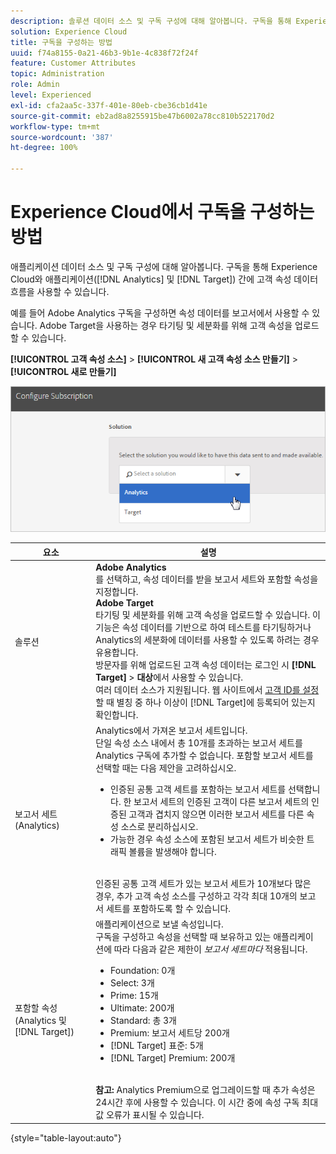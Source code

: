 ```yaml
---
description: 솔루션 데이터 소스 및 구독 구성에 대해 알아봅니다. 구독을 통해 Experience Cloud와 애플리케이션(Analytics 및 Target) 간에 고객 속성 데이터 흐름을 사용할 수 있습니다.
solution: Experience Cloud
title: 구독을 구성하는 방법
uuid: f74a8155-0a21-46b3-9b1e-4c838f72f24f
feature: Customer Attributes
topic: Administration
role: Admin
level: Experienced
exl-id: cfa2aa5c-337f-401e-80eb-cbe36cb1d41e
source-git-commit: eb2ad8a8255915be47b6002a78cc810b522170d2
workflow-type: tm+mt
source-wordcount: '387'
ht-degree: 100%

---
```


# Experience Cloud에서 구독을 구성하는 방법

애플리케이션 데이터 소스 및 구독 구성에 대해 알아봅니다. 구독을 통해 Experience Cloud와 애플리케이션([!DNL Analytics] 및 [!DNL Target]) 간에 고객 속성 데이터 흐름을 사용할 수 있습니다.

예를 들어 Adobe Analytics 구독을 구성하면 속성 데이터를 보고서에서 사용할 수 있습니다. Adobe Target을 사용하는 경우 타기팅 및 세분화를 위해 고객 속성을 업로드할 수 있습니다.

**[!UICONTROL 고객 속성 소스]** > **[!UICONTROL 새 고객 속성 소스 만들기]** > **[!UICONTROL 새로 만들기]**

![Experience Cloud에서 구독 구성](assets/configure_subscription_page.png)

| 요소 | 설명 |
|--- |--- |
| 솔루션 | **Adobe Analytics**<br>&#x200B;를 선택하고, 속성 데이터를 받을 보고서 세트와 포함할 속성을 지정합니다.<br>**Adobe Target**<br>&#x200B;타기팅 및 세분화를 위해 고객 속성을 업로드할 수 있습니다. 이 기능은 속성 데이터를 기반으로 하여 테스트를 타기팅하거나 Analytics의 세분화에 데이터를 사용할 수 있도록 하려는 경우 유용합니다.<br>방문자를 위해 업로드된 고객 속성 데이터는 로그인 시 **[!DNL Target]** > **대상**&#x200B;에서 사용할 수 있습니다.<br>여러 데이터 소스가 지원됩니다. 웹 사이트에서 [고객 ID를 설정](core-services.md)할 때 별칭 중 하나 이상이 [!DNL Target]에 등록되어 있는지 확인합니다. |
| 보고서 세트(Analytics) | Analytics에서 가져온 보고서 세트입니다.<br>단일 속성 소스 내에서 총 10개를 초과하는 보고서 세트를 Analytics 구독에 추가할 수 없습니다. 포함할 보고서 세트를 선택할 때는 다음 제안을 고려하십시오.<ul><li>인증된 공통 고객 세트를 포함하는 보고서 세트를 선택합니다. 한 보고서 세트의 인증된 고객이 다른 보고서 세트의 인증된 고객과 겹치지 않으면 이러한 보고서 세트를 다른 속성 소스로 분리하십시오.</li><li>가능한 경우 속성 소스에 포함된 보고서 세트가 비슷한 트래픽 볼륨을 발생해야 합니다.</li></ul><br>인증된 공통 고객 세트가 있는 보고서 세트가 10개보다 많은 경우, 추가 고객 속성 소스를 구성하고 각각 최대 10개의 보고서 세트를 포함하도록 할 수 있습니다. |
| 포함할 속성(Analytics 및 [!DNL Target]) | 애플리케이션으로 보낼 속성입니다. <br>구독을 구성하고 속성을 선택할 때 보유하고 있는 애플리케이션에 따라 다음과 같은 제한이 _보고서 세트마다_ 적용됩니다.<ul><li>Foundation: 0개</li><li>Select: 3개</li><li>Prime: 15개</li><li>Ultimate: 200개</li><li>Standard: 총 3개</li><li>Premium: 보고서 세트당 200개</li><li>[!DNL Target] 표준: 5개</li><li>[!DNL Target] Premium: 200개</li></ul><br>**참고:** Analytics Premium으로 업그레이드할 때 추가 속성은 24시간 후에 사용할 수 있습니다. 이 시간 중에 속성 구독 최대값 오류가 표시될 수 있습니다. |

{style=&quot;table-layout:auto&quot;}
